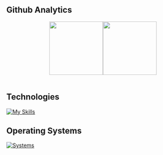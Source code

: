 ## Github Analytics
<div align="center">
  <table>
    <tr>
      <img height="140em" src="https://github-readme-stats-eight-theta.vercel.app/api?username=rafabd1&show_icons=true&theme=dracula&include_all_commits=true&count_private=true"/>
      <img height="140em" src="https://github-readme-stats-eight-theta.vercel.app/api/top-langs/?username=rafabd1&layout=compact&langs_count=8&theme=dracula"/>
    </tr>
  </table>
</div>

## Technologies

[![My Skills](https://skillicons.dev/icons?i=js,ts,golang,python,bash,react,next,git,github,gitlab,obsidian,notion,deno,nodejs,bun,mysql,supabase,firebase)](https://skillicons.dev)

## Operating Systems

[![Systems](https://skillicons.dev/icons?i=windows,linux,kali,arch)](https://skillicons.dev)

<!--
## Profiles

<div align="center" style="display: flex; justify-content: center; gap: 20px;">
  <img src="https://www.hackthebox.eu/badge/image/2216017" alt="rafabd1" width=250 height=60 style="vertical-align: middle;" />
  <img src="https://tryhackme-badges.s3.amazonaws.com/0xSybr1d.png" alt="rafabd1" width=250 height=63 style="vertical-align: middle;" />
</div>
